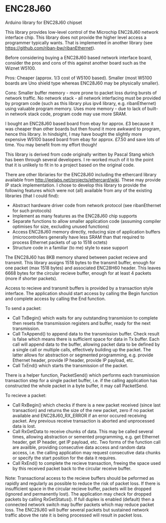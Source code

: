 ENC28J60
========

Arduino library for ENC28J60 chipset

This library provides low-level control of the Microchip ENC28J60 network interface chip. This library does not provide the higher level access a programmer typically wants. That is implemented in another library (see https://github.com/riban-bw/ribanEthernet).

Before considering buying a ENC28J60 based network interface board, consider the pros and cons of this against another board such as the Wiznet W5100.

Pros:
  Cheaper (approx. 1/3 cost of W5100 based).
  Smaller (most W5100 boards are Uno shield type whereas ENC28J60 may be physically smaller).
  
Cons:
  Smaller buffer memory - more prone to packet loss during bursts of network traffic.
  No network stack - all network interfacing must be provided by program code (such as this library plus ipv4 library, e.g. ribanEthernet) using valuable program memory.
  Uses more memory - due to lack of built-in network stack code, program code may use more SRAM.
  
I bought an ENC28J60 based board from ebay for approx. £3 because it was cheaper than other boards but then found it more awkward to program, hence this library.
In hindsight, I may have bought the slightly more expensive W5100 based board from ebay for approx. £7.50 and save lots of time. You may benefit from my effort though!

This library is derived from code originally written by Pascal Stang which has been through several developers. I re-worked much of it to the point that it is unlikely to fit in to a project based on the original code.

There are other libriaries for the ENC28J60 including the ethercard library available from <http://jeelabs.net/projects/ethercard/wiki>. These may provide IP stack implementation. I chose to develop this library to provide the following features which were not (all) available from any of the existing libraries (that I could find):

* Abstract hardware driver code from network protocol (see ribanEthernet for such protocols)
* Implement as many features as the ENC28J60 chip supports
* Separate functions to allow smaller application code (assuming compiler optimises for size, excluding unused functions)
* Access ENC28J60 memory directly, reducing size of application buffers (microcontrollers generally have less SRAM than that required to process Ethernet packets of up to 1518 octets)
* Structure code in a familiar (to me) style to ease support

The ENC28J60 has 8KB memory shared between packet recieve and transmit. This library assigns 1518 bytes to the transmit buffer, enough for one packet (max 1518 bytes) and associated ENC28H60 header. This leaves 6668 bytes for the circular recieve buffer, enough for at least 4 packets (more if shorter packets).

Access to recieve and transmit buffers is provided by a transaction style interface. The application should start access by calling the Begin function and complete access by calling the End function.

To send a packet:

* Call TxBegin() which waits for any outstanding transmision to complete then resets the transmission registers and buffer, ready for the next transmission.
* Call TxAppend() to append data to the transmission buffer. Check result is false which means there is sufficient space for data in Tx buffer. Each call will append data to the buffer, allowing packet data to be defined by a single call or multiple calls, effectively building up the packet. The latter allows for abstraction or segmented programming, e.g. provide Ethernet header, provide IP header, provide IP payload, etc.
* Call TxEnd() which starts the transmission of the packet.

There is a helper function, PacketSend() which performs each transmission transaction step for a single packet buffer, i.e. if the calling application has constructed the whole packet in a byte buffer, it may call PacketSend.

To recieve a packet:

* Call RxBegin() which checks if there is a new packet received (since last transaction) and returns the size of the new packet, zero if no packet available and ENC28J60_RX_ERROR if an error occured receiving packet. Any previous receive transaction is aborted and unprocessed data is lost.
* Call RxGetData to receive chunks of data. This may be called several times, allowing abstraction or semented programming, e.g. get Ethernet header, get IP header, get IP payload, etc. Two forms of the function call are availble, providing consecutive data access and random data access, i.e. the calling application may request consecutive data chunks or specify the start position for the data it requires.
* Call RxEnd() to complete the recieve transaction, freeing the space used by this received packet back to the circular receive buffer.

Note: Transactional access to the recieve buffers should be peformed as rapidly and regularly as possible to reduce the risk of packet loss. If there is insufficient space in the circular recieve buffer, packets will be dropped (ignored and permanently lost). The application may check for dropped packets by calling RxGetStatus(). If full duplex is enabled (default) then a connected network switch may buffer packets which may reduce packet loss. The ENC29J60 will buffer several packets but sustained network traffic above the rate it is being processed will result in packet loss.


